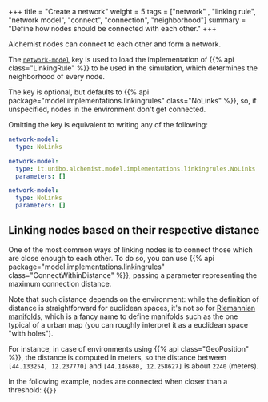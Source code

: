 +++
title = "Create a network"
weight = 5
tags = ["network" , "linking rule", "network model", "connect", "connection", "neighborhood"]
summary = "Define how nodes should be connected with each other."
+++

Alchemist nodes can connect to each other and form a network.

The [`network-model`](/reference/yaml/#network-model) key is used to load the implementation of
{{% api class="LinkingRule" %}}
to be used in the simulation,
which determines the neighborhood of every node.

The key is optional, but defaults to {{% api package="model.implementations.linkingrules" class="NoLinks" %}},
so, if unspecified, nodes in the environment don't get connected.

Omitting the key is equivalent to writing any of the following:
```yaml
network-model:
  type: NoLinks
```
```yaml
network-model:
  type: it.unibo.alchemist.model.implementations.linkingrules.NoLinks
  parameters: []
```
```yaml
network-model:
  type: NoLinks
  parameters: []
```

## Linking nodes based on their respective distance

One of the most common ways of linking nodes is to connect those which are close enough to each other.
To do so, you can use {{% api package="model.implementations.linkingrules" class="ConnectWithinDistance" %}},
passing a parameter representing the maximum connection distance.

Note that such distance depends on the environment: while the definition of distance is straightforward for euclidean spaces,
it's not so for [Riemannian manifolds](https://en.wikipedia.org/wiki/Riemannian_geometry),
which is a fancy name to define manifolds such as the one typical of a urban map
(you can roughly interpret it as a euclidean space "with holes").

For instance, in case of environments using
{{% api class="GeoPosition" %}}, the distance is computed in meters, so the
distance between `[44.133254, 12.237770]` and `[44.146680, 12.258627]` is about `2240` (meters).

In the following example, nodes are connected when closer than a threshold:
{{<code path="src/test/resources/website-snippets/deployment-in-three-points.yml" >}}
